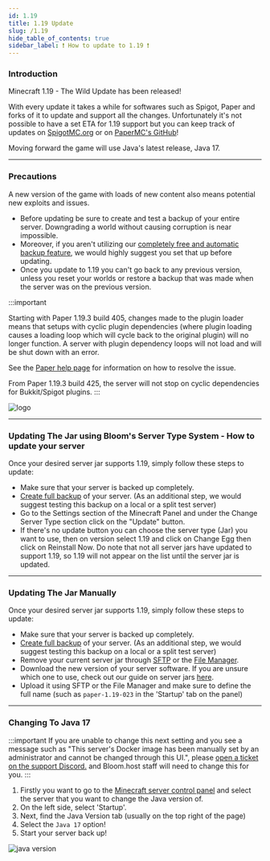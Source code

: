 ```yaml
---
id: 1.19
title: 1.19 Update
slug: /1.19
hide_table_of_contents: true
sidebar_label: ❗ How to update to 1.19 ❗
---
```


### Introduction

Minecraft 1.19 - The Wild Update has been released!

With every update it takes a while for softwares such as Spigot, Paper and forks of it to update and support all the changes. Unfortunately it's not possible to have a set ETA for 1.19 support but you can keep track of updates on [SpigotMC.org](https://www.spigotmc.org) or on  [PaperMC's GitHub](https://github.com/PaperMC/Paper/issues/7780)!

Moving forward the game will use Java's latest release, Java 17.

---

### Precautions
A new version of the game with loads of new content also means potential new exploits and issues.
- Before updating be sure to create and test a backup of your entire server. Downgrading a world without causing corruption is near impossible.
- Moreover, if you aren't utilizing our [completely free and automatic backup feature](../using_the_panel/backups.md), we would highly suggest you set that up before updating.
- Once you update to 1.19 you can't go back to any previous version, unless you reset your worlds or restore a backup that was made when the server was on the previous version.

:::important

Starting with Paper 1.19.3 build 405, changes made to the plugin loader means that setups with cyclic plugin dependencies (where plugin loading causes a loading loop which will cycle back to the original plugin) will no longer function. A server with plugin dependency loops will not load and will be shut down with an error.

See the [Paper help page](https://docs.papermc.io/paper/reference/paper-plugins#cyclic-plugin-loading) for information on how to resolve the issue.

From Paper 1.19.3 build 425, the server will not stop on cyclic dependencies for Bukkit/Spigot plugins.
:::

![logo](/imgs/running_a_server/1.18/2.png)


---

### Updating The Jar using Bloom's Server Type System - How to update your server
Once your desired server jar supports 1.19, simply follow these steps to update:
- Make sure that your server is backed up completely.
- [Create full backup](../using_the_panel/backups.md) of your server. (As an additional step, we would suggest testing this backup on a local or a split test server)
- Go to the Settings section of the Minecraft Panel and under the Change Server Type section click on the "Update" button.
- If there's no update button you can choose the server type (Jar) you want to use, then on version select 1.19 and click on Change Egg then click on Reinstall Now. Do note that not all server jars have updated to support 1.19, so 1.19 will not appear on the list until the server jar is updated. 

---


### Updating The Jar Manually
Once your desired server jar supports 1.19, simply follow these steps to update:
- Make sure that your server is backed up completely.
- [Create full backup](../using_the_panel/backups.md) of your server. (As an additional step, we would suggest testing this backup on a local or a split test server)
- Remove your current server jar through [SFTP](../using_the_panel/sftp.md) or the [File Manager](../using_the_panel/file-manager-controls.md).
- Download the new version of your server software. If you are unsure which one to use, check out our guide on server jars [here](jars.md).
- Upload it using SFTP or the File Manager and make sure to define the full name (such as `paper-1.19-023` in the 'Startup' tab on the panel)

---

### Changing To Java 17

:::important
If you are unable to change this next setting and you see a message such as "This server's Docker image has been manually set by an administrator and cannot be changed through this UI.", please [open a ticket on the support Discord.](https://discord.com/invite/bloom) and Bloom.host staff will need to change this for you.
:::

1. Firstly you want to go to the [Minecraft server control panel](https://mc.bloom.host/) and select the server that you want to change the Java version of.
2. On the left side, select 'Startup'.
3. Next, find the Java Version tab (usually on the top right of the page) 
4. Select the `Java 17` option!
5. Start your server back up!

![java version](/imgs/running_a_server/java_version/1.png)
